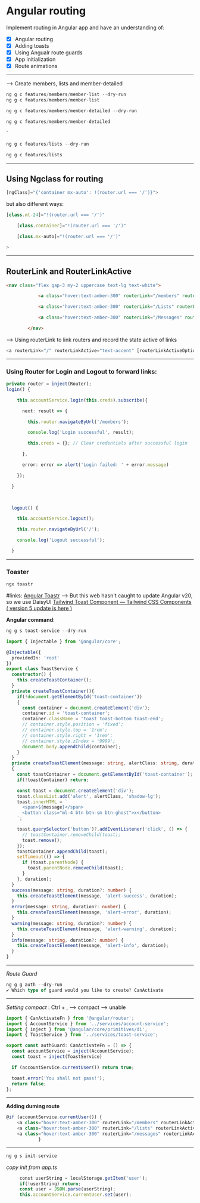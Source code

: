 # Angular routing
Implement routing in Angular app and have an understanding of:
- [x] Angular routing
- [x] Adding toasts
- [x] Using Angualr route guards
- [x] App initialization
- [x] Route animations

---
--> Create members, lists and member-detailed
``` js 
ng g c features/members/member-list --dry-run
ng g c features/members/member-list
```

```js
ng g c features/members/member-detailed --dry-run

ng g c features/members/member-detailed
```
`
```js
ng g c features/lists --dry-run

ng g c features/lists
```
---

## Using Ngclass for routing

```ts
[ngClass]="{'container mx-auto': !(router.url === '/')}">
```
but also different ways:
```ts
[class.mt-24]="!(router.url === '/')"

    [class.container]="!(router.url === '/')"

    [class.mx-auto]="!(router.url === '/')"

>
```

---

## RouterLink and RouterLinkActive
```html
<nav class="flex gap-3 my-2 uppercase text-lg text-white">

            <a class="hover:text-amber-300" routerLink="/members" routerLinkActive="text-accent">Matches</a>

            <a class="hover:text-amber-300" routerLink="/Lists" routerLinkActive="text-accent">Lists</a>

            <a class="hover:text-amber-300" routerLink="/Messages" routerLinkActive="text-accent">Messages</a>

        </nav>
```

--> Using routerLink to link routers and record the state active of links

```ts
<a routerLink="/" routerLinkActive="text-accent" [routerLinkActiveOptions]="{ exact: true }"
```

---

### Using  Router for Login and Logout to forward links:
```ts
private router = inject(Router);
login() {

    this.accountService.login(this.creds).subscribe({

      next: result => {

        this.router.navigateByUrl('/members');

        console.log('Login successful', result);

        this.creds = {}; // Clear credentials after successful login

      },

      error: error => alert('Login failed: ' + error.message)

    });

  }

  

  logout() {

    this.accountService.logout();

    this.router.navigateByUrl('/');

    console.log('Logout successful');

  }
```

---
### Toaster
```ts
ngx toastr
```
#links:
[Angular Toastr](https://ngx-toastr.vercel.app/)
--> But this web hasn't caught to update Angular v20, so we use DaisyUI
[Tailwind Toast Component — Tailwind CSS Components ( version 5 update is here )](https://daisyui.com/components/toast/)

**Angular command**:
```cs
ng g s toast-service --dry-run
```

```ts
import { Injectable } from '@angular/core';

@Injectable({
  providedIn: 'root'
})
export class ToastService {
  constructor() {
    this.createToastContainer();
  }
  private createToastContainer(){
    if(!document.getElementById('toast-container'))
    {
      const container = document.createElement('div');
      container.id = 'toast-container';
      container.className = 'toast toast-bottom toast-end';
      // container.style.position = 'fixed';
      // container.style.top = '1rem';
      // container.style.right = '1rem';
      // container.style.zIndex = '9999';
      document.body.appendChild(container);
    }
  }
  private createToastElement(message: string, alertClass: string, duration = 5000)
  {
    const toastContainer = document.getElementById('toast-container');
    if(!toastContainer) return;

    const toast = document.createElement('div');
    toast.classList.add('alert', alertClass, 'shadow-lg');
    toast.innerHTML = `
      <span>${message}</span>
      <button class="ml-4 btn btn-sm btn-ghost">x</button>
    `;

    toast.querySelector('button')?.addEventListener('click', () => {
      // toastContainer.removeChild(toast);
      toast.remove();
    });
    toastContainer.appendChild(toast);
    setTimeout(() => {
      if (toast.parentNode) {
        toast.parentNode.removeChild(toast);
      }
    }, duration);
  }
  success(message: string, duration?: number) {
    this.createToastElement(message, 'alert-success', duration);
  }
  error(message: string, duration?: number) {
    this.createToastElement(message, 'alert-error', duration);
  }
  warning(message: string, duration?: number) {
    this.createToastElement(message, 'alert-warning', duration);
  }
  info(message: string, duration?: number) {
    this.createToastElement(message, 'alert-info', duration);
  }
}

```

---

*Route Guard*
```ts
ng g g auth --dry-run
✔ Which type of guard would you like to create? CanActivate
```

---

*Setting compact* : Ctrl + , --> compact --> unable


```ts
import { CanActivateFn } from '@angular/router';
import { AccountService } from '../services/account-service';
import { inject } from '@angular/core/primitives/di';
import { ToastService } from '../services/toast-service';

export const authGuard: CanActivateFn = () => {
  const accountService = inject(AccountService);
  const toast = inject(ToastService)

  if (accountService.currentUser()) return true;

  toast.error('You shall not pass!');
  return false;
};


```

---

**Adding duming route**
```ts
@if (accountService.currentUser()) {
	<a class="hover:text-amber-300" routerLink="/members" routerLinkActive="text-accent">Matches</a>
	<a class="hover:text-amber-300" routerLink="/lists" routerLinkActive="text-accent">Lists</a>
	<a class="hover:text-amber-300" routerLink="/messages" routerLinkActive="text-accent">Messages</a>
            }
```

---

```ts
ng g s init-service
```

*copy init from app.ts*
```ts
	 const userString = localStorage.getItem('user');
     if(!userString) return;
     const user = JSON.parse(userString);
     this.accountService.currentUser.set(user);
```